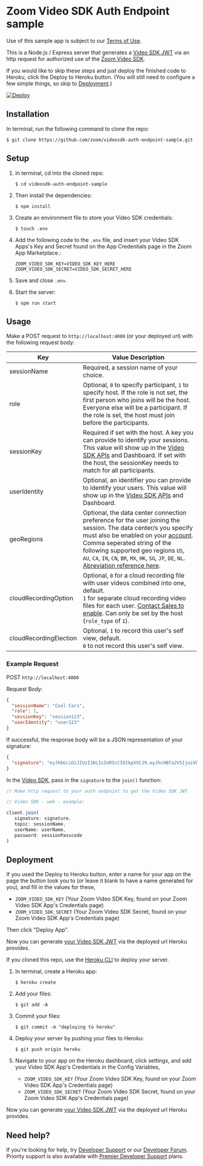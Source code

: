 # Zoom Video SDK Auth Endpoint sample

Use of this sample app is subject to our [Terms of Use](https://explore.zoom.us/en/video-sdk-terms/).

This is a Node.js / Express server that generates a [Video SDK JWT](https://developers.zoom.us/docs/video-sdk/auth/#generate-a-video-sdk-jwt) via an http request for authorized use of the [Zoom Video SDK](https://developers.zoom.us/docs/video-sdk/).

If you would like to skip these steps and just deploy the finished code to Heroku, click the Deploy to Heroku button. (You will still need to configure a few simple things, so skip to [Deployment](#deployment).)

[![Deploy](https://www.herokucdn.com/deploy/button.svg)](https://heroku.com/deploy)

## Installation

In terminal, run the following command to clone the repo:

`$ git clone https://github.com/zoom/videosdk-auth-endpoint-sample.git`

## Setup

1. In terminal, cd into the cloned repo:

   `$ cd videosdk-auth-endpoint-sample`

1. Then install the dependencies:

   `$ npm install`

1. Create an environment file to store your Video SDK credentials:

   `$ touch .env`

1. Add the following code to the `.env` file, and insert your Video SDK Apps's Key and Secret found on the App Credentials page in the Zoom App Marketplace.:

   ```
   ZOOM_VIDEO_SDK_KEY=VIDEO_SDK_KEY_HERE
   ZOOM_VIDEO_SDK_SECRET=VIDEO_SDK_SECRET_HERE
   ```

1. Save and close `.env`.

1. Start the server:

   `$ npm run start`

## Usage

Make a POST request to `http://localhost:4000` (or your deployed url) with the following request body:

| Key                   | Value Description |
| ----------------------|-------------|
| sessionName           | Required, a session name of your choice. |
| role                  | Optional, `0` to specify participant, `1` to specify host. If the role is not set, the first person who joins will be the host. Everyone else will be a participant. If the role is set, the host must join before the participants. |
| sessionKey           | Required if set with the host. A key you can provide to identify your sessions. This value will show up in the [Video SDK APIs](https://developers.zoom.us/docs/api/rest/reference/video-sdk/methods/#operation/sessions) and Dashboard. If set with the host, the sessionKey needs to match for all participants.  |
| userIdentity          | Optional, an identifier you can provide to identify your users. This value will show up in the [Video SDK APIs](https://developers.zoom.us/docs/api/rest/reference/video-sdk/methods/#operation/sessionUsers) and Dashboard.                   |
| geoRegions          | Optional, the data center connection preference for the user joining the session. The data center/s you specify must also be enabled on your [account](https://zoom.us/account). Comma seperated string of the following supported geo regions `US`, `AU`, `CA`, `IN`, `CN`, `BR`, `MX`, `HK`, `SG`, `JP`, `DE`, `NL`. [Abreviation reference here](https://developers.zoom.us/docs/api/rest/other-references/abbreviation-lists/#countries).                   |
| cloudRecordingOption          | Optional, `0` for a cloud recording file with user videos combined into one, default.<br>`1` for separate cloud recording video files for each user. [Contact Sales to enable](https://explore.zoom.us/en/video-sdk/). Can only be set by the host (`role_type` of `1`).                   |
| cloudRecordingElection          | Optional, `1` to record this user's self view, default.<br>`0` to not record this user's self view.                   |

### Example Request

POST `http://localhost:4000`

Request Body:

```json
{
  "sessionName": "Cool Cars",
  "role": 1,
  "sessionKey": "session123",
  "userIdentity": "user123"
}
```

If successful, the response body will be a JSON representation of your signature:

```json
{
  "signature": "eyJhbGciOiJIUzI1NiIsInR5cCI6IkpXVCJ9.eyJhcHBfa2V5IjoiVklERU9fU0RLX0tFWSIsImlhdCI6MTY0NjI0ODc5NiwiZXhwIjoxNjQ2MjU1OTk2LCJ0cGMiOiJDb29sIENhcnMiLCJ1c2VyX2lkZW50aXR5IjoidXNlcjEyMyIsInNlc3Npb25fa2V5Ijoic2Vzc2lvbjEyMyIsInJvbGVfdHlwZSI6MH0.Y6C65mZUxTZFeGiOI6oW5q2UkIXe3nLTK0MVNkfiJ9c"
}
```

In the [Video SDK](https://developers.zoom.us/docs/video-sdk/auth/#start-and-join-sessions-with-the-video-sdk-jwt), pass in the `signature` to the `join()` function:

```js
// Make http request to your auth endpoint to get the Video SDK JWT

// Video SDK - web - example:

client.join(
   signature: signature,
   topic: sessionName,
   userName: userName,
   password: sessionPasscode
)
```

## Deployment

If you used the Deploy to Heroku button, enter a name for your app on the page the button took you to (or leave it blank to have a name generated for you), and fill in the values for these,

- `ZOOM_VIDEO_SDK_KEY` (Your Zoom Video SDK Key, found on your Zoom Video SDK App's Credentials page)
- `ZOOM_VIDEO_SDK_SECRET` (Your Zoom Video SDK Secret, found on your Zoom Video SDK App's Credentials page)

Then click "Deploy App".

Now you can generate [your Video SDK JWT](#usage) via the deployed url Heroku provides.

If you cloned this repo, use the [Heroku CLI](https://devcenter.heroku.com/articles/heroku-cli) to deploy your server.

1. In terminal, create a Heroku app:

   `$ heroku create`

1. Add your files:

   `$ git add -A`

1. Commit your files:

   `$ git commit -m "deploying to heroku"`

1. Deploy your server by pushing your files to Heroku:

   `$ git push origin heroku`

1. Navigate to your app on the Heroku dashboard, click settings, and add your Video SDK App's Credentials in the Config Variables,

   - `ZOOM_VIDEO_SDK_KEY` (Your Zoom Video SDK Key, found on your Zoom Video SDK App's Credentials page)
   - `ZOOM_VIDEO_SDK_SECRET` (Your Zoom Video SDK Secret, found on your Zoom Video SDK App's Credentials page)

Now you can generate [your Video SDK JWT](#usage) via the deployed url Heroku provides.

## Need help?

If you're looking for help, try [Developer Support](https://devsupport.zoom.us)   or our [Developer Forum](https://devforum.zoom.us). Priority support is also available with [Premier Developer Support](https://explore.zoom.us/docs/en-us/developer-support-plans.html) plans.
